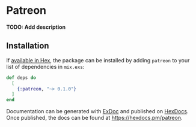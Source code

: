 # Patreon

**TODO: Add description**

## Installation

If [available in Hex](https://hex.pm/docs/publish), the package can be installed
by adding `patreon` to your list of dependencies in `mix.exs`:

```elixir
def deps do
  [
    {:patreon, "~> 0.1.0"}
  ]
end
```

Documentation can be generated with [ExDoc](https://github.com/elixir-lang/ex_doc)
and published on [HexDocs](https://hexdocs.pm). Once published, the docs can
be found at <https://hexdocs.pm/patreon>.

